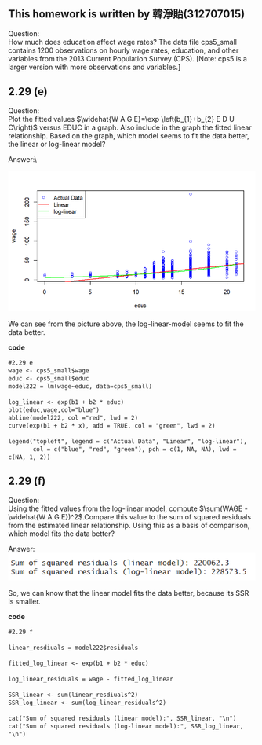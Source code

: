 ## This homework is written by 韓淨貽(312707015)

Question:\
How much does education affect wage rates? The data file cps5_small contains 1200 observations on hourly wage rates, education, and other variables from the 2013 Current Population Survey (CPS).
[Note: cps5 is a larger version with more observations and variables.]

## 2.29 (e)
Question:\
Plot the fitted values $\widehat{W A G E}=\exp \left(b_{1}+b_{2} E D U C\right)$ versus EDUC in a graph. Also include in the graph the fitted linear relationship. Based on the graph, which model seems to fit the data better,
the linear or log-linear model?

Answer:\

![e](https://github.com/hhhellahhh/mmmmm/blob/main/2.29%20e.png)

We can see from the picture above, the log-linear-model seems to fit the data better.

**code**

```{r}
#2.29 e
wage <- cps5_small$wage
educ <- cps5_small$educ
model222 = lm(wage~educ, data=cps5_small)

log_linear <- exp(b1 + b2 * educ)
plot(educ,wage,col="blue")
abline(model222, col ="red", lwd = 2)
curve(exp(b1 + b2 * x), add = TRUE, col = "green", lwd = 2)

legend("topleft", legend = c("Actual Data", "Linear", "log-linear"),
       col = c("blue", "red", "green"), pch = c(1, NA, NA), lwd = c(NA, 1, 2))

```


## 2.29 (f)
Question:\
Using the fitted values from the log-linear model, compute $\sum(WAGE - \widehat{W A G E})^2$.Compare this 
value to the sum of squared residuals from the estimated linear relationship. Using this as a basis of comparison, which model fits the data better?

Answer:\
![f](https://github.com/hhhellahhh/mmmmm/blob/main/2.29%20f.png)

So, we can know that the linear model fits the data better, because its SSR is smaller.

**code**

```{r}
#2.29 f

linear_resdiuals = model222$residuals

fitted_log_linear <- exp(b1 + b2 * educ)

log_linear_residuals = wage - fitted_log_linear

SSR_linear <- sum(linear_resdiuals^2)
SSR_log_linear <- sum(log_linear_residuals^2)

cat("Sum of squared residuals (linear model):", SSR_linear, "\n")
cat("Sum of squared residuals (log-linear model):", SSR_log_linear, "\n")
```

